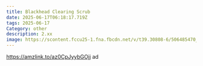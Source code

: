 ```yaml
---
title: Blackhead Clearing Scrub
date: 2025-06-17T06:18:17.719Z
tags: 2025-06-17
Category: other
description: 2.xx
image: https://scontent.fccu25-1.fna.fbcdn.net/v/t39.30808-6/506485470_1868638783694561_541566388297796180_n.jpg?stp=dst-jpg_p526x296_tt6&_nc_cat=105&ccb=1-7&_nc_sid=aa7b47&_nc_ohc=e5bdsMxY_0QQ7kNvwHNQABH&_nc_oc=AdkbB3TGLcIEE_YEAlhUG-eQOiV9GXqkcpHHwaC5Z7B7p9lyRfGgM8K09tgT72sg_pk&_nc_zt=23&_nc_ht=scontent.fccu25-1.fna&_nc_gid=BkJuRfouJ8BhRr7Rt1RA9w&oh=00_AfOlrM_WX_tYR_LeiuWh2wwL_1DP9iR3IERjkb2OqqPM0Q&oe=6856F479
---
```

https://amzlink.to/az0CpJyybGOjj ad